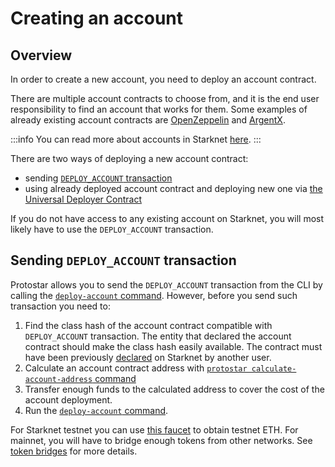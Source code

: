 # Creating an account

## Overview

In order to create a new account, you need to deploy an account
contract.

There are multiple account contracts to choose from, and it is the end user responsibility to find an account that works
for them. Some examples of already existing account contracts
are [OpenZeppelin](https://github.com/OpenZeppelin/cairo-contracts/blob/main/src/openzeppelin/account/presets/Account.cairo)
and [ArgentX](https://github.com/argentlabs/argent-contracts-starknet/blob/develop/contracts/account/ArgentAccount.cairo).

:::info
You can read more about accounts in
Starknet [here](https://docs.starknet.io/documentation/architecture_and_concepts/Account_Abstraction/introduction/).
:::

There are two ways of deploying a new account contract:

- sending [`DEPLOY_ACCOUNT` transaction](https://github.com/starkware-libs/cairo-lang/releases/tag/v0.10.1)
- using already deployed account contract and deploying new one
  via [the Universal Deployer Contract](https://docs.openzeppelin.com/contracts-cairo/0.6.1/udc)

If you do not have access to any existing account on Starknet, you will most likely have to use the `DEPLOY_ACCOUNT`
transaction.

## Sending `DEPLOY_ACCOUNT` transaction

Protostar allows you to send the `DEPLOY_ACCOUNT` transaction from the CLI by calling
the [`deploy-account` command](/docs/cli-reference#deploy-account).
However, before you send such transaction you need to:

1. Find the class hash of the account contract compatible with `DEPLOY_ACCOUNT` transaction. The entity that declared
   the account contract should make the class hash easily available. The contract must have been
   previously [declared](./03-declare.md) on Starknet by another user.
2. Calculate an account contract address
   with [`protostar calculate-account-address` command](/docs/cli-reference#calculate-account-address)
3. Transfer enough funds to the calculated address to cover the cost of the account deployment.
4. Run the [`deploy-account` command](/docs/cli-reference#deploy-account).

For Starknet testnet you can use [this faucet](https://faucet.goerli.starknet.io/) to obtain testnet ETH.
For mainnet, you will have to bridge enough tokens from other networks.
See [token bridges](https://docs.starknet.io/documentation/architecture_and_concepts/L1-L2_Communication/token-bridge/)
for more details.

